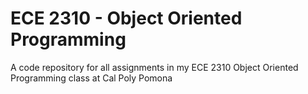 # ECE 2310 - Object Oriented Programming
A code repository for all assignments in my ECE 2310 Object Oriented Programming class at Cal Poly Pomona